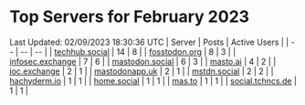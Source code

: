 # Top Servers for February 2023
Last Updated: 02/09/2023 18:30:36 UTC
| Server | Posts | Active Users |
| -- | -- | -- |
| [techhub.social](https://techhub.social/tags/PowerShell) | 14 | 8 |
| [fosstodon.org](https://fosstodon.org/tags/PowerShell) | 8 | 3 |
| [infosec.exchange](https://infosec.exchange/tags/PowerShell) | 7 | 6 |
| [mastodon.social](https://mastodon.social/tags/PowerShell) | 6 | 3 |
| [masto.ai](https://masto.ai/tags/PowerShell) | 4 | 2 |
| [ioc.exchange](https://ioc.exchange/tags/PowerShell) | 2 | 1 |
| [mastodonapp.uk](https://mastodonapp.uk/tags/PowerShell) | 2 | 1 |
| [mstdn.social](https://mstdn.social/tags/PowerShell) | 2 | 2 |
| [hachyderm.io](https://hachyderm.io/tags/PowerShell) | 1 | 1 |
| [home.social](https://home.social/tags/PowerShell) | 1 | 1 |
| [mas.to](https://mas.to/tags/PowerShell) | 1 | 1 |
| [social.tchncs.de](https://social.tchncs.de/tags/PowerShell) | 1 | 1 |
